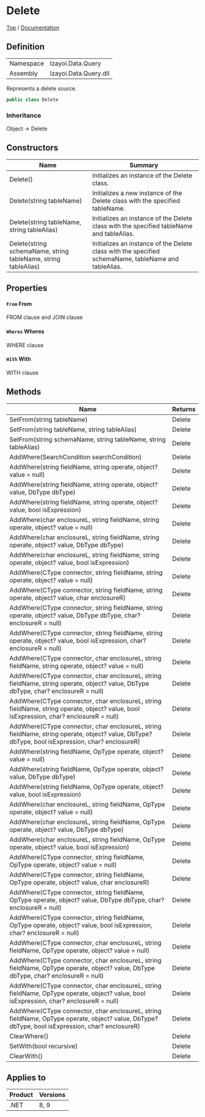 # Delete

[Top](../../../../README.md) / [Documentation](../../../Documentation.md)

## Definition

|||
|--|--|
|Namespace|Izayoi.Data.Query|
|Assembly|Izayoi.Data.Query.dll|

Represents a delete source.

~~~csharp
public class Delete
~~~

### Inheritance
Object -> Delete

## Constructors

|Name|Summary|
|--|--|
|Delete()|Initializes an instance of the Delete class.|
|Delete(string tableName)|Initializes a new instance of the Delete class with the specified tableName.|
|Delete(string tableName, string tableAlias)|Initializes an instance of the Delete class with the specified tableName and tableAlias.|
|Delete(string schemaName, string tableName, string tableAlias)|Initializes an instance of the Delete class with the specified schemaName, tableName and tableAlias.|

## Properties

#### `From` From

FROM clause and JOIN clause

#### `Wheres` Wheres

WHERE clause

#### `With` With

WITH clause

## Methods

|Name|Returns|
|--|--|
|SetFrom(string tableName)|Delete|
|SetFrom(string tableName, string tableAlias)|Delete|
|SetFrom(string schemaName, string tableName, string tableAlias)|Delete|
|AddWhere(SearchCondition searchCondition)|Delete|
|AddWhere(string fieldName, string operate, object? value = null)|Delete|
|AddWhere(string fieldName, string operate, object? value, DbType dbType)|Delete|
|AddWhere(string fieldName, string operate, object? value, bool isExpression)|Delete|
|AddWhere(char enclosureL, string fieldName, string operate, object? value = null)|Delete|
|AddWhere(char enclosureL, string fieldName, string operate, object? value, DbType dbType)|Delete|
|AddWhere(char enclosureL, string fieldName, string operate, object? value, bool isExpression)|Delete|
|AddWhere(CType connector, string fieldName, string operate, object? value = null)|Delete|
|AddWhere(CType connector, string fieldName, string operate, object? value, char enclosureR)|Delete|
|AddWhere(CType connector, string fieldName, string operate, object? value, DbType dbType, char? enclosureR = null)|Delete|
|AddWhere(CType connector, string fieldName, string operate, object? value, bool isExpression, char? enclosureR = null)|Delete|
|AddWhere(CType connector, char enclosureL, string fieldName, string operate, object? value = null)|Delete|
|AddWhere(CType connector, char enclosureL, string fieldName, string operate, object? value, DbType dbType, char? enclosureR = null)|Delete|
|AddWhere(CType connector, char enclosureL, string fieldName, string operate, object? value, bool isExpression, char? enclosureR = null)|Delete|
|AddWhere(CType connector, char enclosureL, string fieldName, string operate, object? value, DbType? dbType, bool isExpression, char? enclosureR)|Delete|
|AddWhere(string fieldName, OpType operate, object? value = null)|Delete|
|AddWhere(string fieldName, OpType operate, object? value, DbType dbType)|Delete|
|AddWhere(string fieldName, OpType operate, object? value, bool isExpression)|Delete|
|AddWhere(char enclosureL, string fieldName, OpType operate, object? value = null)|Delete|
|AddWhere(char enclosureL, string fieldName, OpType operate, object? value, DbType dbType)|Delete|
|AddWhere(char enclosureL, string fieldName, OpType operate, object? value, bool isExpression)|Delete|
|AddWhere(CType connector, string fieldName, OpType operate, object? value = null)|Delete|
|AddWhere(CType connector, string fieldName, OpType operate, object? value, char enclosureR)|Delete|
|AddWhere(CType connector, string fieldName, OpType operate, object? value, DbType dbType, char? enclosureR = null)|Delete|
|AddWhere(CType connector, string fieldName, OpType operate, object? value, bool isExpression, char? enclosureR = null)|Delete|
|AddWhere(CType connector, char enclosureL, string fieldName, OpType operate, object? value = null)|Delete|
|AddWhere(CType connector, char enclosureL, string fieldName, OpType operate, object? value, DbType dbType, char? enclosureR = null)|Delete|
|AddWhere(CType connector, char enclosureL, string fieldName, OpType operate, object? value, bool isExpression, char? enclosureR = null)|Delete|
|AddWhere(CType connector, char enclosureL, string fieldName, OpType operate, object? value, DbType? dbType, bool isExpression, char? enclosureR)|Delete|
|ClearWhere()|Delete|
|SetWith(bool recursive)|Delete|
|ClearWith()|Delete|

## Applies to

|Product|Versions|
|--|--|
|.NET|8, 9|

